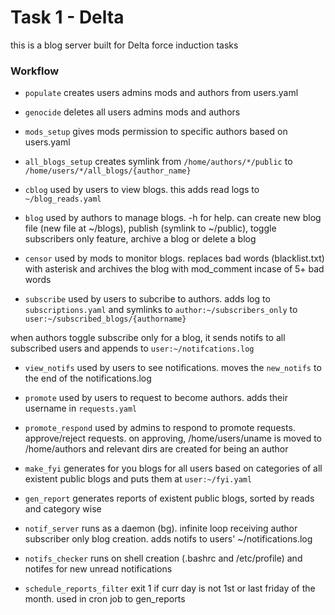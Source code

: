 # Task 1 - Delta
this is a blog server built for Delta force induction tasks

### Workflow

- `populate` creates users admins mods and authors from users.yaml
- `genocide` deletes all users admins mods and authors
- `mods_setup` gives mods permission to specific authors based on users.yaml
- `all_blogs_setup` creates symlink from `/home/authors/*/public` to `/home/users/*/all_blogs/{author_name}`

- `cblog` used by users to view blogs. this adds read logs to `~/blog_reads.yaml`
- `blog` used by authors to manage blogs. -h for help. can create new blog file (new file at ~/blogs), publish (symlink to ~/public), toggle subscribers only feature, archive a blog or delete a blog
- `censor` used by mods to monitor blogs. replaces bad words (blacklist.txt) with asterisk and archives the blog with mod_comment incase of 5+ bad words
- `subscribe` used by users to subcribe to authors. adds log to `subscriptions.yaml` and symlinks to `author:~/subscribers_only` to `user:~/subscribed_blogs/{authorname}`

when authors toggle subscribe only for a blog, it sends notifs to all subscribed users and appends to `user:~/notifcations.log`

- `view_notifs` used by users to see notifications. moves the `new_notifs` to the end of the notifications.log

- `promote` used by users to request to become authors. adds their username in `requests.yaml`
- `promote_respond` used by admins to respond to promote requests. approve/reject requests. on approving, /home/users/uname is moved to /home/authors and relevant dirs are created for being an author

- `make_fyi` generates for you blogs for all users based on categories of all existent public blogs and puts them at `user:~/fyi.yaml`

- `gen_report` generates reports of existent public blogs, sorted by reads and category wise

- `notif_server` runs as a daemon (bg). infinite loop receiving author subscriber only blog creation. adds notifs to users' ~/notifications.log

- `notifs_checker` runs on shell creation (.bashrc and /etc/profile) and notifes for new unread notifications

- `schedule_reports_filter` exit 1 if curr day is not 1st or last friday of the month. used in cron job to gen_reports

